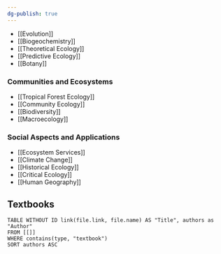 ```yaml
---
dg-publish: true
---
```


- [[Evolution]]
- [[Biogeochemistry]]
- [[Theoretical Ecology]]
- [[Predictive Ecology]]
- [[Botany]]

### Communities and Ecosystems
- [[Tropical Forest Ecology]]
- [[Community Ecology]]
- [[Biodiversity]]
- [[Macroecology]]

### Social Aspects and Applications
- [[Ecosystem Services]]
- [[Climate Change]]
- [[Historical Ecology]]
- [[Critical Ecology]]
- [[Human Geography]]

## Textbooks

```dataview
TABLE WITHOUT ID link(file.link, file.name) AS "Title", authors as "Author"
FROM [[]]
WHERE contains(type, "textbook")
SORT authors ASC
```

